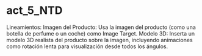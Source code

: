 # act_5_NTD
Lineamientos:  Imagen del Producto: Usa la imagen del producto (como una botella de perfume o un coche) como Image Target. Modelo 3D: Inserta un modelo 3D realista del producto sobre la imagen, incluyendo animaciones como rotación lenta para visualización desde todos los ángulos.
